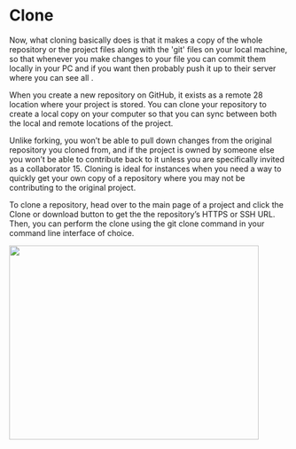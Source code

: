 # Clone

Now, what cloning basically does is that it makes a copy of the whole repository or the project files along with the 'git' files on your local machine, so that whenever you make changes to your file you can commit them locally in your PC and if you want then probably push it up to their server where you can see all .

When you create a new repository on GitHub, it exists as a remote 28 location where your project is stored. You can clone your repository to create a local copy on your computer so that you can sync between both the local and remote locations of the project.

Unlike forking, you won’t be able to pull down changes from the original repository you cloned from, and if the project is owned by someone else you won’t be able to contribute back to it unless you are specifically invited as a collaborator 15. Cloning is ideal for instances when you need a way to quickly get your own copy of a repository where you may not be contributing to the original project.

To clone a repository, head over to the main page of a project and click the Clone or download button to get the the repository’s HTTPS or SSH URL. Then, you can perform the clone using the git clone command in your command line interface of choice.

<img src="https://user-images.githubusercontent.com/535655/26943215-c26a60fe-4c52-11e7-8788-2b10cdb8053f.png" height="350" width="450">
